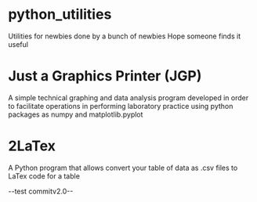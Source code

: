 # python_utilities
Utilities for newbies done by a bunch of newbies
Hope someone finds it useful

# Just a Graphics Printer (JGP)

  A simple technical graphing and data analysis program developed in order to facilitate operations in performing laboratory practice using python packages as numpy and matplotlib.pyplot

# 2LaTex

  A Python program that allows convert your table of data as .csv files to LaTex code for a table

--test commitv2.0--
